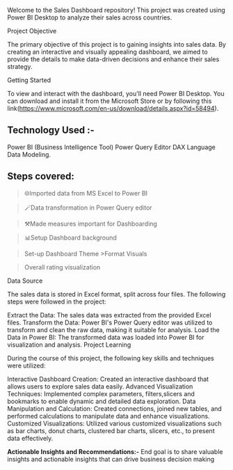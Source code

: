 Welcome to the Sales Dashboard repository! This project was created using Power BI Desktop to analyze their sales across countries.

Project Objective

The primary objective of this project is to gaining insights into sales data. By creating an interactive and visually appealing dashboard, we aimed to provide the details to make data-driven decisions and enhance their 
sales strategy.

Getting Started

To view and interact with the dashboard, you'll need Power BI Desktop. You can download and install it from the Microsoft Store or by following this link(https://www.microsoft.com/en-us/download/details.aspx?id=58494).

 ## Technology Used :-
 Power BI (Business Intelligence Tool) Power Query Editor DAX Language Data Modeling.
 
 ## Steps covered:
 > 🌐Imported data from MS Excel to Power BI
 
 > 🪄Data transformation in Power Query editor
 
 > ⚒️Made measures important for Dashboarding
 
 > 📊Setup Dashboard background
 
 > Set-up Dashboard Theme >Format Visuals
 
 > Overall rating visualization

Data Source

The sales data is stored in Excel format, split across four files. The following steps were followed in the project:

Extract the Data: The sales data was extracted from the provided Excel files.
Transform the Data: Power BI's Power Query editor was utilized to transform and clean the raw data, making it suitable for analysis.
Load the Data in Power BI: The transformed data was loaded into Power BI for visualization and analysis.
Project Learning

During the course of this project, the following key skills and techniques were utilized:

Interactive Dashboard Creation: Created an interactive dashboard that allows users to explore sales data easily.
Advanced Visualization Techniques: Implemented complex parameters, filters,slicers and bookmarks to enable dynamic and detailed data exploration.
Data Manipulation and Calculation: Created connections, joined new tables, and performed calculations to manipulate data and enhance visualizations.
Customized Visualizations: Utilized various customized visualizations such as bar charts, donut charts, clustered bar charts, slicers, etc., to present data effectively.

 **Actionable Insights and Recommendations:-** End goal is to share valuable insights and actionable insights that can drive business decision making
